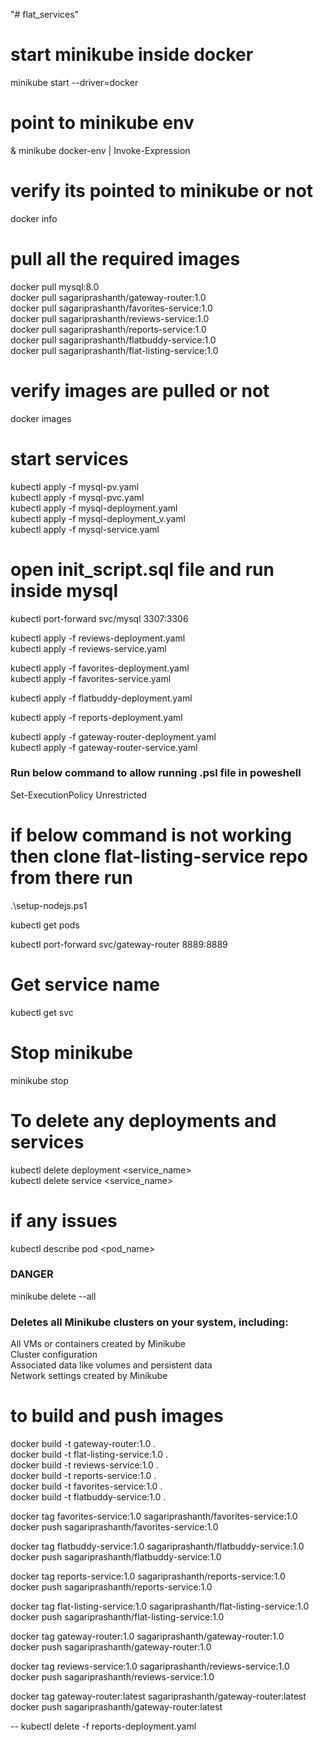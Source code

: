 "# flat_services" 
# start minikube inside docker
minikube start --driver=docker

# point to minikube env
& minikube docker-env | Invoke-Expression

# verify its pointed to minikube or not
docker info

# pull all the required images  
docker pull mysql:8.0    
docker pull sagariprashanth/gateway-router:1.0  
docker pull sagariprashanth/favorites-service:1.0  
docker pull sagariprashanth/reviews-service:1.0  
docker pull sagariprashanth/reports-service:1.0  
docker pull sagariprashanth/flatbuddy-service:1.0  
docker pull sagariprashanth/flat-listing-service:1.0

# verify images are pulled or not 
docker images 

# start services
kubectl apply -f mysql-pv.yaml  
kubectl apply -f mysql-pvc.yaml  
kubectl apply -f mysql-deployment.yaml  
kubectl apply -f mysql-deployment_v.yaml  
kubectl apply -f mysql-service.yaml  
 

# open init_script.sql file and run inside mysql
kubectl port-forward svc/mysql 3307:3306 

kubectl apply -f reviews-deployment.yaml  
kubectl apply -f reviews-service.yaml  

kubectl apply -f favorites-deployment.yaml  
kubectl apply -f favorites-service.yaml  



kubectl apply -f flatbuddy-deployment.yaml 

kubectl apply -f reports-deployment.yaml 

kubectl apply -f gateway-router-deployment.yaml  
kubectl apply -f gateway-router-service.yaml  

### Run below command to allow running  .psl file in poweshell 
Set-ExecutionPolicy Unrestricted  

# if below command is not working then clone flat-listing-service repo from there run
 .\setup-nodejs.ps1   

kubectl get pods   

<!-- kubectl scale deployment mysql --replicas=1 -->

kubectl port-forward svc/gateway-router 8889:8889  


# Get service name 
kubectl get svc

# Stop minikube
minikube stop  


# To delete any deployments and services 
kubectl delete deployment <service_name>  
kubectl delete service <service_name>  

# if any issues 
kubectl describe pod <pod_name>


### DANGER 
minikube delete --all
### Deletes all Minikube clusters on your system, including:
  All VMs or containers created by Minikube  
  Cluster configuration  
  Associated data like volumes and persistent data  
  Network settings created by Minikube  

# to build and push images   
docker build -t gateway-router:1.0 .  
docker build -t flat-listing-service:1.0 .  
docker build -t reviews-service:1.0 .  
docker build -t reports-service:1.0 .  
docker build -t favorites-service:1.0 .  
docker build -t flatbuddy-service:1.0 .  

docker tag favorites-service:1.0 sagariprashanth/favorites-service:1.0  
docker push sagariprashanth/favorites-service:1.0  

docker tag flatbuddy-service:1.0 sagariprashanth/flatbuddy-service:1.0  
docker push sagariprashanth/flatbuddy-service:1.0   

docker tag reports-service:1.0 sagariprashanth/reports-service:1.0  
docker push sagariprashanth/reports-service:1.0  

docker tag flat-listing-service:1.0 sagariprashanth/flat-listing-service:1.0  
docker push sagariprashanth/flat-listing-service:1.0  

docker tag gateway-router:1.0 sagariprashanth/gateway-router:1.0  
docker push sagariprashanth/gateway-router:1.0  

docker tag reviews-service:1.0 sagariprashanth/reviews-service:1.0  
docker push sagariprashanth/reviews-service:1.0  


docker tag gateway-router:latest sagariprashanth/gateway-router:latest  
docker push sagariprashanth/gateway-router:latest  
  


-- kubectl delete -f reports-deployment.yaml 

